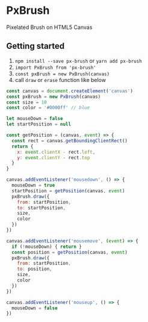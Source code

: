 # PxBrush

Pixelated Brush on HTML5 Canvas

## Getting started

1. `npm install --save px-brush` or `yarn add px-brush`
2. `import PxBrush from 'px-brush'`
3. `const pxBrush = new PxBrush(canvas)`
4. call `draw` or `erase` function like below

```js
const canvas = document.createElement('canvas')
const pxBrush = new PxBrush(canvas)
const size = 10
const color = '#0000ff' // blue

let mouseDown = false
let startPosition = null

const getPosition = (canvas, event) => {
  const rect = canvas.getBoundingClientRect()
  return {
    x: event.clientX - rect.left,
    y: event.clientY - rect.top
  }
}

canvas.addEventListener('mousedown', () => {
  mouseDown = true
  startPosition = getPosition(canvas, event)
  pxBrush.draw({
    from: startPosition,
    to: startPosition,
    size,
    color
  })
})

canvas.addEventListener('mousemove', (event) => {
  if (!mouseDown) { return }
  const position = getPosition(canvas, event)
  pxBrush.draw({
    from: startPosition,
    to: position,
    size,
    color
  })
})

canvas.addEventListener('mouseup', () => {
  mouseDown = false
})

```